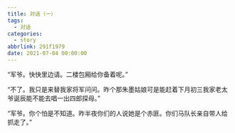 ```yaml
---
title: 对话（一）
tags:
  - 对话
categories:
  - story
abbrlink: 291f1979
date: 2021-07-04 00:00:00
---
```

“军爷。快快里边请。二楼包厢给你备着呢。” 

“不了。我只是来替我家将军问问。昨个那朱墨姑娘可是能赶着下月初三我家老太爷诞辰能不能去唱一出四郎探母。” 

“军爷。你个怕是不知道。昨半夜你们的人说她是个赤匪。你们马队长亲自带人给抓走了。”

